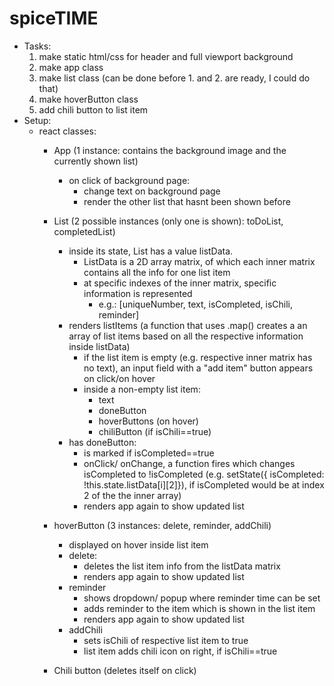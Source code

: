# spiceTIME

- Tasks:
    1. make static html/css for header and full viewport background
    2. make app class
    3. make list class (can be done before 1. and 2. are ready, I could do that)
    4. make hoverButton class
    5. add chili button to list item
- Setup:
    - react classes:
        - App (1 instance: contains the background image and the currently shown list)
            - on click of background page:
                - change text on background page
                - render the other list that hasnt been shown before 

        - List (2 possible instances (only one is shown): toDoList, completedList)
            - inside its state, List has a value listData. 
                - ListData is a 2D array matrix, of which each inner matrix contains all the info for one list item
                - at specific indexes of the inner matrix, specific information is represented
                    - e.g.: [uniqueNumber, text, isCompleted, isChili, reminder]
            - renders listItems (a function that uses .map() creates a an array of list items based on all the respective information inside listData)
                - if the list item is empty (e.g. respective inner matrix has no text), an input field with a "add item" button appears on click/on hover
                - inside a non-empty list item:
                    - text
                    - doneButton
                    - hoverButtons (on hover)
                    - chiliButton (if isChili==true)
            - has doneButton:
                - is marked if isCompleted==true
                - onClick/ onChange, a function fires which changes isCompleted to !isCompleted (e.g. setState({ isCompleted: !this.state.listData[i][2]}), if isCompleted would be at index 2 of the the inner array)
                - renders app again to show updated list

        - hoverButton (3 instances: delete, reminder, addChili)
            - displayed on hover inside list item
            - delete:
                - deletes the list item info from the listData matrix
                - renders app again to show updated list
            - reminder
                - shows dropdown/ popup where reminder time can be set
                - adds reminder to the item which is shown in the list item
                - renders app again to show updated list
            - addChili
                - sets isChili of respective list item to true
                - list item adds chili icon on right, if isChili==true
        - Chili button (deletes itself on click)
